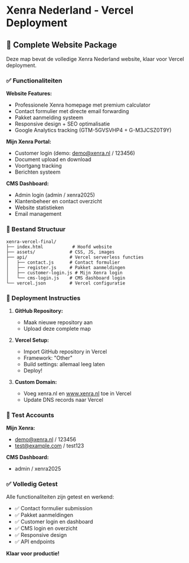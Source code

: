 # Xenra Nederland - Vercel Deployment

## 🚀 Complete Website Package

Deze map bevat de volledige Xenra Nederland website, klaar voor Vercel deployment.

### ✅ Functionaliteiten

**Website Features:**
- Professionele Xenra homepage met premium calculator
- Contact formulier met directe email forwarding
- Pakket aanmelding systeem
- Responsive design + SEO optimalisatie
- Google Analytics tracking (GTM-5GVSVHP4 + G-M3JCSZ0T9Y)

**Mijn Xenra Portal:**
- Customer login (demo: demo@xenra.nl / 123456)
- Document upload en download
- Voortgang tracking
- Berichten systeem

**CMS Dashboard:**
- Admin login (admin / xenra2025)
- Klantenbeheer en contact overzicht
- Website statistieken
- Email management

### 📁 Bestand Structuur

```
xenra-vercel-final/
├── index.html           # Hoofd website
├── assets/             # CSS, JS, images
├── api/                # Vercel serverless functies
│   ├── contact.js      # Contact formulier
│   ├── register.js     # Pakket aanmeldingen
│   ├── customer-login.js # Mijn Xenra login
│   └── cms-login.js    # CMS dashboard login
└── vercel.json         # Vercel configuratie
```

### 🔧 Deployment Instructies

1. **GitHub Repository:**
   - Maak nieuwe repository aan
   - Upload deze complete map

2. **Vercel Setup:**
   - Import GitHub repository in Vercel
   - Framework: "Other"
   - Build settings: allemaal leeg laten
   - Deploy!

3. **Custom Domain:**
   - Voeg xenra.nl en www.xenra.nl toe in Vercel
   - Update DNS records naar Vercel

### 🧪 Test Accounts

**Mijn Xenra:**
- demo@xenra.nl / 123456
- test@example.com / test123

**CMS Dashboard:**
- admin / xenra2025

### ✅ Volledig Getest

Alle functionaliteiten zijn getest en werkend:
- ✅ Contact formulier submission
- ✅ Pakket aanmeldingen
- ✅ Customer login en dashboard
- ✅ CMS login en overzicht
- ✅ Responsive design
- ✅ API endpoints

**Klaar voor productie!**
